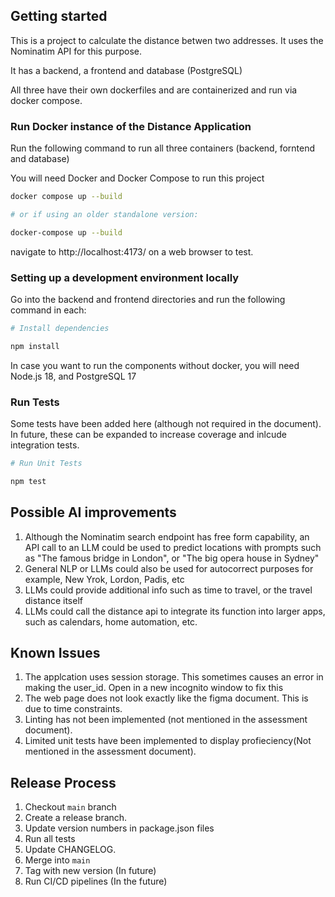 ## Getting started
This is a project to calculate the distance betwen two addresses. It uses the Nominatim API for this purpose.

It has a backend, a frontend and database (PostgreSQL)

All three have their own dockerfiles and are containerized and run via docker compose.


### Run Docker instance of the Distance Application
Run the following command to run all three containers (backend, forntend and database)

You will need Docker and Docker Compose to run this project

```bash
docker compose up --build

# or if using an older standalone version:

docker-compose up --build
```

navigate to http://localhost:4173/  on a web browser to test.

### Setting up a development environment locally

Go into the backend and frontend directories and run the following command in each:

```bash
# Install dependencies

npm install
```

In case you want to run the components without docker, you will need Node.js 18, and PostgreSQL 17

### Run Tests

Some tests have been added here (although not required in the document).
In future, these can be expanded to increase coverage and inlcude integration tests.

```bash
# Run Unit Tests

npm test
```

## Possible AI improvements
1. Although the Nominatim search endpoint has free form capability, an API call to an LLM could be used to predict locations with prompts
such as "The famous bridge in London", or "The big opera house in Sydney"
2. General NLP or LLMs could also be used for autocorrect purposes for example, New Yrok, Lordon, Padis, etc
3. LLMs could provide additional info such as time to travel, or the travel distance itself
4. LLMs could call the distance api to integrate its function into larger apps, such as calendars, home automation, etc.


## Known Issues
1. The applcation uses session storage. This sometimes causes an error in making the user_id. Open in a new incognito window to fix this
2. The web page does not look exactly like the figma document. This is due to time constraints.
3. Linting has not been implemented (not mentioned in the assessment document).
4. Limited unit tests have been implemented to display profieciency(Not mentioned in the assessment document).



## Release Process
1. Checkout `main` branch
2. Create a release branch.
3. Update version numbers in package.json files
4. Run all tests
5. Update CHANGELOG.
5. Merge into `main`
6. Tag with new version (In future)
6. Run CI/CD pipelines (In the future)